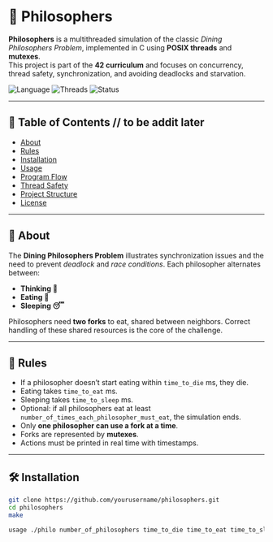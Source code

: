 # 🧠 Philosophers

**Philosophers** is a multithreaded simulation of the classic *Dining Philosophers Problem*, implemented in C using **POSIX threads** and **mutexes**.  
This project is part of the **42 curriculum** and focuses on concurrency, thread safety, synchronization, and avoiding deadlocks and starvation.

![Language](https://img.shields.io/badge/C-100%25-blue)
![Threads](https://img.shields.io/badge/pthreads-POSIX-yellow)
![Status](https://img.shields.io/badge/Project-Done-success)

---

## 📖 Table of Contents // to be addit later

- [About](#about)
- [Rules](#rules)
- [Installation](#installation)
- [Usage](#usage)
- [Program Flow](#program-flow)
- [Thread Safety](#thread-safety)
- [Project Structure](#project-structure)
- [License](#license)

---

## 🧩 About

The **Dining Philosophers Problem** illustrates synchronization issues and the need to prevent *deadlock* and *race conditions*. Each philosopher alternates between:

- **Thinking 🤔**
- **Eating 🍝**
- **Sleeping 😴**

Philosophers need **two forks** to eat, shared between neighbors. Correct handling of these shared resources is the core of the challenge.

---

## 📜 Rules

- If a philosopher doesn’t start eating within `time_to_die` ms, they die.
- Eating takes `time_to_eat` ms.
- Sleeping takes `time_to_sleep` ms.
- Optional: if all philosophers eat at least `number_of_times_each_philosopher_must_eat`, the simulation ends.
- Only **one philosopher can use a fork at a time**.
- Forks are represented by **mutexes**.
- Actions must be printed in real time with timestamps.

---

## 🛠 Installation

```bash
git clone https://github.com/yourusername/philosophers.git
cd philosophers
make

usage ./philo number_of_philosophers time_to_die time_to_eat time_to_sleep [number_of_times_each_philosopher_must_eat]
